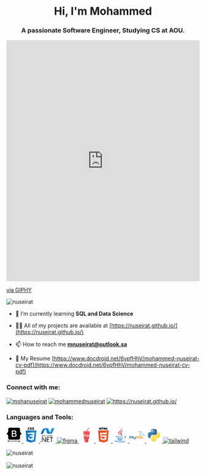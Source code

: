 <h1 align="center">Hi, I'm Mohammed</h1>
<h3 align="center">A passionate Software Engineer, Studying CS at AOU.</h3>

<div style="width:100%;height:0;padding-bottom:125%;position:relative;"><iframe src="https://giphy.com/embed/Jwfg5rODEiVWyr9aQU" width="100%" height="100%" style="position:absolute" frameBorder="0" class="giphy-embed" allowFullScreen></iframe></div><p><a href="https://giphy.com/gifs/Jwfg5rODEiVWyr9aQU">via GIPHY</a></p>

<p align="left"> <img src="https://komarev.com/ghpvc/?username=nuseirat&label=Profile%20views&color=0e75b6&style=flat" alt="nuseirat" /> </p>

- 🌱 I’m currently learning **SQL and Data Science**

- 👨‍💻 All of my projects are available at [https://nuseirat.github.io/](https://nuseirat.github.io/)

- 📫 How to reach me **mnuseirat@outlook.sa**

- 📄 My Resume [https://www.docdroid.net/6vpfHhV/mohammed-nuseirat-cv-pdf](https://www.docdroid.net/6vpfHhV/mohammed-nuseirat-cv-pdf)

<h3 align="left">Connect with me:</h3>
<p align="left">
<a href="https://twitter.com/mohanuseirat" target="blank"><img align="center" src="https://raw.githubusercontent.com/rahuldkjain/github-profile-readme-generator/master/src/images/icons/Social/twitter.svg" alt="mohanuseirat" height="30" width="40" /></a>
<a href="https://linkedin.com/in/mohammednuseirat" target="blank"><img align="center" src="https://raw.githubusercontent.com/rahuldkjain/github-profile-readme-generator/master/src/images/icons/Social/linked-in-alt.svg" alt="mohammednuseirat" height="30" width="40" /></a>
<a href="/https://nuseirat.github.io/" target="blank"><img align="center" src="https://raw.githubusercontent.com/rahuldkjain/github-profile-readme-generator/master/src/images/icons/Social/rss.svg" alt="https://nuseirat.github.io/" height="30" width="40" /></a>
</p>

<h3 align="left">Languages and Tools:</h3>
<p align="left"> <a href="https://getbootstrap.com" target="_blank" rel="noreferrer"> <img src="https://raw.githubusercontent.com/devicons/devicon/master/icons/bootstrap/bootstrap-plain-wordmark.svg" alt="bootstrap" width="40" height="40"/> </a> <a href="https://www.w3schools.com/css/" target="_blank" rel="noreferrer"> <img src="https://raw.githubusercontent.com/devicons/devicon/master/icons/css3/css3-original-wordmark.svg" alt="css3" width="40" height="40"/> </a> <a href="https://dotnet.microsoft.com/" target="_blank" rel="noreferrer"> <img src="https://raw.githubusercontent.com/devicons/devicon/master/icons/dot-net/dot-net-original-wordmark.svg" alt="dotnet" width="40" height="40"/> </a> <a href="https://www.figma.com/" target="_blank" rel="noreferrer"> <img src="https://www.vectorlogo.zone/logos/figma/figma-icon.svg" alt="figma" width="40" height="40"/> </a> <a href="https://gulpjs.com" target="_blank" rel="noreferrer"> <img src="https://raw.githubusercontent.com/devicons/devicon/master/icons/gulp/gulp-plain.svg" alt="gulp" width="40" height="40"/> </a> <a href="https://www.w3.org/html/" target="_blank" rel="noreferrer"> <img src="https://raw.githubusercontent.com/devicons/devicon/master/icons/html5/html5-original-wordmark.svg" alt="html5" width="40" height="40"/> </a> <a href="https://www.java.com" target="_blank" rel="noreferrer"> <img src="https://raw.githubusercontent.com/devicons/devicon/master/icons/java/java-original.svg" alt="java" width="40" height="40"/> </a> <a href="https://www.mysql.com/" target="_blank" rel="noreferrer"> <img src="https://raw.githubusercontent.com/devicons/devicon/master/icons/mysql/mysql-original-wordmark.svg" alt="mysql" width="40" height="40"/> </a> <a href="https://www.python.org" target="_blank" rel="noreferrer"> <img src="https://raw.githubusercontent.com/devicons/devicon/master/icons/python/python-original.svg" alt="python" width="40" height="40"/> </a> <a href="https://tailwindcss.com/" target="_blank" rel="noreferrer"> <img src="https://www.vectorlogo.zone/logos/tailwindcss/tailwindcss-icon.svg" alt="tailwind" width="40" height="40"/> </a> </p>

<p><img align="center" src="https://github-readme-stats.vercel.app/api/top-langs?username=nuseirat&show_icons=true&locale=en&layout=compact" alt="nuseirat" /></p>

<p><img align="center" src="https://github-readme-streak-stats.herokuapp.com/?user=nuseirat&" alt="nuseirat" /></p>


